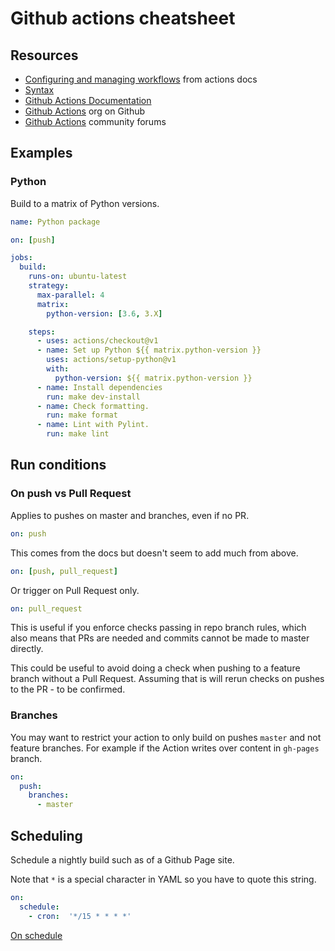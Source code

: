# Github actions cheatsheet

## Resources

- [Configuring and managing workflows](https://help.github.com/en/actions/configuring-and-managing-workflows/configuring-a-workflow) from actions docs
- [Syntax](https://help.github.com/en/actions/reference/workflow-syntax-for-github-actions)
- [Github Actions Documentation](https://help.github.com/en/actions)
- [Github Actions](https://github.com/actions) org on Github
- [Github Actions](https://github.community/t5/GitHub-Actions/bd-p/actions) community forums

## Examples

### Python

Build to a matrix of Python versions.

```yaml
name: Python package

on: [push]

jobs:
  build:
    runs-on: ubuntu-latest
    strategy:
      max-parallel: 4
      matrix:
        python-version: [3.6, 3.X]

    steps:
      - uses: actions/checkout@v1
      - name: Set up Python ${{ matrix.python-version }}
        uses: actions/setup-python@v1
        with:
          python-version: ${{ matrix.python-version }}
      - name: Install dependencies
        run: make dev-install
      - name: Check formatting.
        run: make format
      - name: Lint with Pylint.
        run: make lint
```

## Run conditions

### On push vs Pull Request

Applies to pushes on master and branches, even if no PR.

```yaml
on: push
```

This comes from the docs but doesn't seem to add much from above.

```yaml
on: [push, pull_request]
```

Or trigger on Pull Request only. 

```yaml
on: pull_request
```
This is useful if you enforce checks passing in repo branch rules, which also means that PRs are needed and commits cannot be made to master directly.

This could be useful to avoid doing a check when pushing to a feature branch without a Pull Request. Assuming that is will rerun checks on pushes to the PR - to be confirmed.

### Branches

You may want to restrict your action to only build on  pushes `master` and not feature branches. For example if the Action writes over content in `gh-pages` branch.

```yaml
on:
  push:
    branches:    
      - master
```

## Scheduling

Schedule a nightly build such as of a Github Page site.

Note that `*` is a special character in YAML so you have to quote this string.

```yaml
on:
  schedule:
    - cron:  '*/15 * * * *'
```

[On schedule](https://help.github.com/en/actions/reference/workflow-syntax-for-github-actions#onschedule)
<!--stackedit_data:
eyJoaXN0b3J5IjpbLTExNTQ4NjU5ODYsLTg2NzY2NzY1N119
-->